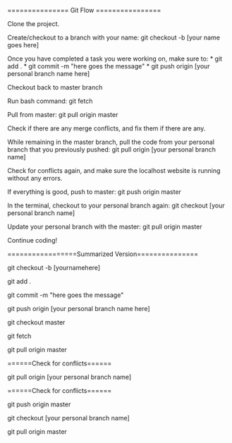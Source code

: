 =============== Git Flow ================

Clone the project.

Create/checkout to a branch with your name: git checkout -b [your name goes here]

Once you have completed a task you were working on, make sure to: * git add . * git commit -m "here goes the message" * git push origin [your personal branch name here]

Checkout back to master branch

Run bash command: git fetch

Pull from master: git pull origin master

Check if there are any merge conflicts, and fix them if there are any.

While remaining in the master branch, pull the code from your personal branch that you previously pushed: git pull origin [your personal branch name]

Check for conflicts again, and make sure the localhost website is running without any errors.

If everything is good, push to master: git push origin master

In the terminal, checkout to your personal branch again: git checkout [your personal branch name]

Update your personal branch with the master: git pull origin master

Continue coding!

=================Summarized Version===============

git checkout -b [yournamehere]

git add .

git commit -m "here goes the message"

git push origin [your personal branch name here]

git checkout master

git fetch

git pull origin master

======Check for conflicts======

git pull origin [your personal branch name]

======Check for conflicts======

git push origin master

git checkout [your personal branch name]

git pull origin master
